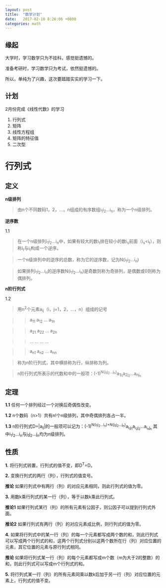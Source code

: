 ```yaml
---
layout: post
title:  "数学计划"
date:   2017-02-10 8:26:06 +0800
categories: math
---
```


缘起
---
大学时，学习数学只为不挂科，感觉挺遗憾的。

准备考研时，学习数学只为考试，依然挺遗憾的。

所以，单纯为了兴趣，这次要踏踏实实的学习一下。

计划
---
2月份完成《线性代数》的学习

1. 行列式
2. 矩阵
3. 线性方程组
4. 矩阵的特征值
5. 二次型

# 行列式
## 定义

**n级排列**

>由n个不同数码1，2，...，n组成的有序数组i<sub>1</sub>i<sub>2</sub>...i<sub>n</sub>，称为一个n级排列。

**逆序数**

1.1
>在一个n级排列i<sub>1</sub>i<sub>2</sub>...i<sub>n</sub>中，如果有较大的数i<sub>t</sub>排在较小的数i<sub>s</sub>前面（i<sub>s</sub><i<sub>t</sub>），则称i<sub>t</sub>与i<sub>t</sub>构成一个逆序。

>一个n级排列中的逆序的总数，称为它的逆序数，记为N(i<sub>1</sub>i<sub>2</sub>...i<sub>n</sub>)

>如果排列i<sub>1</sub>i<sub>2</sub>...i<sub>n</sub>的逆序数N(i<sub>1</sub>i<sub>2</sub>...i<sub>n</sub>)是奇数则称为奇排列，是偶数或0则称为偶排列。

**n阶行列式**

1.2
>用n<sup>2</sup>个元素a<sub>ij</sub>（i，j=1，2，...，n）组成的记号

>>a<sub>11</sub> a<sub>12</sub> ... a<sub>1n</sub>

>>a<sub>21</sub> a<sub>22</sub> ... a<sub>2n</sub>

>>... ... ... ...

>>a<sub>n1</sub> a<sub>n2</sub> ... a<sub>nn</sub>

>称为n阶行列式，其中横排称为行，纵排称为列。

>n阶行列式所表示的代数和中的一般项：(-1)<sup>N(j<sub>1</sub>j<sub>2</sub>...j<sub>n</sub>)</sup>a<sub>1j<sub>1</sub></sub>a<sub>2j<sub>2</sub></sub>...a<sub>nj<sub>n</sub></sub>

## 定理
**1.1**
任何一个排列经过一个对换后奇偶性改变。

**1.2**
n个数码（n>1）共有n!个n级排列，其中奇偶排列各占一半。

**1.3**
n阶行列式D=|a<sub>ij</sub>|的一般项可以记为：(-1)<sup>N(i<sub>1</sub>i<sub>2</sub>...i<sub>n</sub>)+N(j<sub>1</sub>j<sub>2</sub>...j<sub>n</sub>)</sup>a<sub>i<sub>1</sub>j<sub>1</sub></sub>a<sub>i<sub>2</sub>j<sub>2</sub></sub>...a<sub>i<sub>n</sub>j<sub>n</sub></sub>
其中i<sub>1</sub>i<sub>2</sub>...i<sub>n</sub>与j<sub>1</sub>j<sub>2</sub>...j<sub>n</sub>均为n级排列。
## 性质
**1.**
将行列式转置，行列式的值不变，即D<sup>T</sup>=D。

**2.**
变换行列式的两行（列），行列式的值变号。

**推论**
如果行列式中有两行（列）的对应元素相同，则此行列式的值为零。

**3.**
用数k乘行列式的某一行（列），等于以数k乘此行列式。

**推论1**
如果行列式某行（列）的所有元素有公因子，则公因子可以提到行列式外面。

**推论2**
如果行列式有两行（列）的对应元素成比例，则行列式的值为零。

**4.**
如果将行列式中的某一行（列）的每一个元素都写成两个数的和，则此行列式可以写成两个行列式的和，这两个行列式分别以这两个数所在行（列）对应位置的元素，其它位置的元素与原行列式相同。

**推论**
如果将行列式某一行（列）的每个元素都写成m个数（m为大于2的整数）的和，则此行列式可以写成m个行列式的和。

**5.**
将行列式某一行（列）的所有元素同乘以数k后加于另一行（列）对应位置的元素上，行列式的值不变。